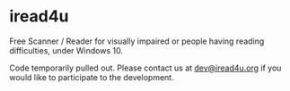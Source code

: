 # iread4u
Free Scanner / Reader for visually impaired or people having reading difficulties, under Windows 10.

Code temporarily pulled out. Please contact us at dev@iread4u.org if you would like to participate to the development.

